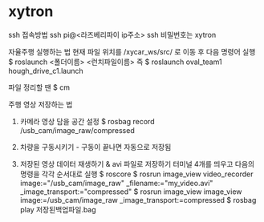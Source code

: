# xytron

ssh 접속방법
ssh pi@<라즈베리파이 ip주소> 
ssh 비밀번호는 xytron

자율주행 실행하는 법
현재 파일 위치를 /xycar_ws/src/ 로 이동 후 다음 명령어 실행
$ roslaunch <폴더이름> <런치파일이름> 즉
$ roslaunch oval_team1 hough_drive_c1.launch

파일 정리할 땐 
$ cm

주행 영상 저장하는 법
1. 카메라 영상 담을 공간 설정
$ rosbag record /usb_cam/image_raw/compressed  

2. 차량을 구동시키기 - 구동이 끝나면 자동으로 저장됨

3. 저장된 영상 데이터 재생하기 & avi 파일로 저장하기
터미널 4개를 띄우고 다음의 명령을 각각 순서대로 실행
$ roscore
$ rosrun image_view video_recorder image:="/usb_cam/image_raw" _filename:="my_video.avi" _image_transport:="compressed"
$ rosrun image_view image_view image:=/usb_cam/image_raw _image_transport:=compressed
$ rosbag play 저장된백업파일.bag


